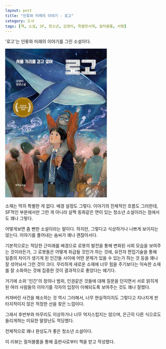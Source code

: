 ```yaml
---
layout: post
title: "인류와 미래의 이야기 - 로고"
category: 도서
tags: [책, 소설, SF, 청소년, 김영리, 특별한서재, 컬처블룸, 서평]
---
```


'로고'는
인류와 미래의 이야기를 그린 소설이다.

![표지](/images/book/logo-book-h480.jpg)

소재는 딱히 특별한 게 없다.
배경 설정도 그렇다.
이야기의 전체적인 흐름도 그러한데,
SF적인 부분에서만 그런 게 아니라
살짝 동화같은 면이 있는 청소년 소설이라는 점에서도 꽤나 그렇다.

어떻게보면 좀 뻔한 소설이라는 말이다.
하지만, 그렇다고 식상하거나 나쁘게 보이지는 않는다.
이야기를 풀어내는 솜씨가 꽤나 괜찮아서다.

기본적으로는 적당한 근미래를 배경으로
로봇의 발전을 통해 변화된 사회 모습을 보여주는 것이라든가,
그 로봇들은 어떻게 취급될 것인가 하는 것에,
유전자 편집기술을 통해 일종의 차이가 생기게 된 인간들 사이에 어떤 문제가 있을 수 있는가 하는 것 등을
꽤나 잘 섞어놔서 그런 것이 크다.
무리하게 새로운 소재에 너무 힘을 주기보다는
익숙한 소재를 잘 소화하는 것에 집중한 것이 결과적으로 좋았다는 얘기다.

거기에 소위 '인간'의 정의나 범위, 인권같은 것들에 대해 질문을 던지면서
서로 얽히게 된 여러 사람들의 이야기를
각자의 입장이 이해되도록 보여주는 것도 꽤나 잘했다.

커져버린 사건을 해소하는 것 역시 그러해서,
너무 현실적이지도 그렇다고 지나치게 판타지적이지 않은 적정한 선을 찾은 느낌이다.

그래서 후반부와 마무리도 이상하거나 너무 억지스럽지는 않으며,
은근히 다른 식으로도 들리게하는
미묘한 말장난도 적당했다.

전체적으로 꽤나 완성도가 좋은 청소년 소설이다.



<div class="im im-info">
이 리뷰는 컬처블룸을 통해 출판사로부터 책을 받고 작성했다.
</div>
